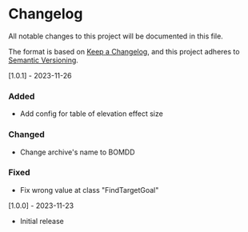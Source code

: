 # Changelog

All notable changes to this project will be documented in this file.

The format is based on [Keep a Changelog](https://keepachangelog.com/en/1.0.0/),
and this project adheres to [Semantic Versioning](https://semver.org/spec/v2.0.0.html).

[1.0.1] - 2023-11-26

### Added

- Add config for table of elevation effect size

### Changed

- Change archive's name to BOMDD

### Fixed

- Fix wrong value at class "FindTargetGoal"

[1.0.0] - 2023-11-23

- Initial release